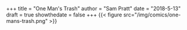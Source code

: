 +++
title = "One Man's Trash"
author = "Sam Pratt"
date = "2018-5-13"
draft = true
showthedate = false
+++
{{< figure src="/img/comics/one-mans-trash.png" >}}